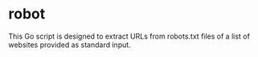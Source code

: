# robot
This Go script is designed to extract URLs from robots.txt files of a list of websites provided as standard input.
